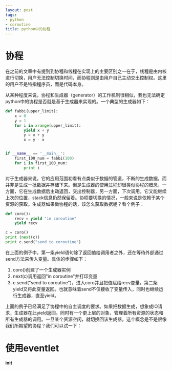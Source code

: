 ```yaml
---
layout: post
tags: 
- python
- coroutine
title: python中的协程
---
```

# 协程
在之前的文章中有提到到协程和线程在实现上的主要区别之一在于，线程是由内核进行切换，用户无法控制切换时间，而协程则是由用户自己主动交出控制权。这里的用户不是特指程序员，而是代码本身。

从某种程度来说，协程和生成器（generator）的工作机制很相似，我也无法确定python中的协程是否就是基于生成器来实现的。一个典型的生成器如下：

```python
def fabbi(upper_limit):
    x = 0
    y = 1
    for i in xrange(upper_limit):
        yield x + y
        y = x + y
        x = y - x


if __name__ == '__main__':
    first_100_num = fabbi(100)
    for i in first_100_num:
        print i
```

对于生成器来说，它的应用范围初看有点类似于数据的管道，不断的生成数据，而并非是生成一批数据并存储下来。但是生成器的使用过程却很类似协程的概念，一方面，它在生成数据后主动返回，交出控制器，另一方面，下次调用，它又能继续上次的位置，stack信息仍然保留着。协程要切换的情况，一般来说是依赖于某个资源的获取。生成器如果做协程的话，该怎么获取数据呢？看个例子：

```python
def coro():
    recv = yield "in coroutine"
    yield recv

c = coro()
print (next(c))
print c.send("send to coroutine")
```

在上面的例子中，第一条yield语句除了返回值给调用者之外，还在等待外部通过send方法来传入变量。具体的步骤如下：

1. coro()创建了一个生成器实例
2. next(c)调用返回"in coroutine"并打印变量
3. c.send("send to coroutine")，进入coro并且把值赋给recv变量，第二条yield又将此变量返回。也就意味着send不仅接收了变量传入，同时也继续运行生成器，直至yield。

上面的例子已经满足了协程中的自主调度的要求。如果把数据生成，想象成IO请求，生成器在此yield返回。同时有一个更上层的对象，管理着所有资源的状态和所有生成器的调用。一旦某个资源空闲，就切换回该生成器。这个概念是不是很像我们所期望的协程？我们可以试一下：



# 使用eventlet

__init__

